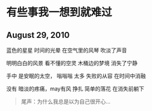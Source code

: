 # 有些事我一想到就难过

## August 29, 2010

蓝色的星星
时间的光晕
在空气里的风琴
吹淡了声音



明明白白的风景
看不懂的空灵
木桶边的梦境
消失了宁静



手中
是安眠的太空， 嗡嗡嗡
太多
失败的从容
在时间中消融

没有
暗淡的疼痛，may有风
挣扎
简单的落花
在消失前躺下


> 尾声：为什么我总是以为自己很开心…
